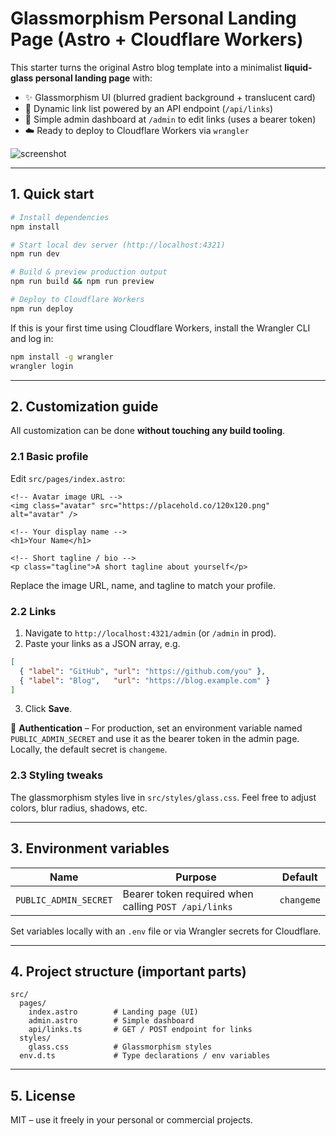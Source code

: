 # Glassmorphism Personal Landing Page (Astro + Cloudflare Workers)

This starter turns the original Astro blog template into a minimalist **liquid-glass personal landing page** with:

* ✨ Glassmorphism UI (blurred gradient background + translucent card)
* 🔗 Dynamic link list powered by an API endpoint (`/api/links`)
* 🔐 Simple admin dashboard at `/admin` to edit links (uses a bearer token)
* ☁️ Ready to deploy to Cloudflare Workers via `wrangler`

![screenshot](https://placehold.co/800x450?text=Preview+Screenshot)

---

## 1. Quick start

```bash
# Install dependencies
npm install

# Start local dev server (http://localhost:4321)
npm run dev

# Build & preview production output
npm run build && npm run preview

# Deploy to Cloudflare Workers
npm run deploy
```

If this is your first time using Cloudflare Workers, install the Wrangler CLI and log in:

```bash
npm install -g wrangler
wrangler login
```

---

## 2. Customization guide

All customization can be done **without touching any build tooling**.

### 2.1 Basic profile

Edit `src/pages/index.astro`:

```astro
<!-- Avatar image URL -->
<img class="avatar" src="https://placehold.co/120x120.png" alt="avatar" />

<!-- Your display name -->
<h1>Your Name</h1>

<!-- Short tagline / bio -->
<p class="tagline">A short tagline about yourself</p>
```

Replace the image URL, name, and tagline to match your profile.

### 2.2 Links

1. Navigate to `http://localhost:4321/admin` (or `/admin` in prod).
2. Paste your links as a JSON array, e.g.

```json
[
  { "label": "GitHub", "url": "https://github.com/you" },
  { "label": "Blog",   "url": "https://blog.example.com" }
]
```
3. Click **Save**.

🚧 **Authentication** – For production, set an environment variable named `PUBLIC_ADMIN_SECRET` and use it as the bearer token in the admin page. Locally, the default secret is `changeme`.

### 2.3 Styling tweaks

The glassmorphism styles live in `src/styles/glass.css`. Feel free to adjust colors, blur radius, shadows, etc.

---

## 3. Environment variables

Name | Purpose | Default
-----|---------|--------
`PUBLIC_ADMIN_SECRET` | Bearer token required when calling `POST /api/links` | `changeme`

Set variables locally with an `.env` file or via Wrangler secrets for Cloudflare.

---

## 4. Project structure (important parts)

```
src/
  pages/
    index.astro        # Landing page (UI)
    admin.astro        # Simple dashboard
    api/links.ts       # GET / POST endpoint for links
  styles/
    glass.css          # Glassmorphism styles
  env.d.ts             # Type declarations / env variables
```

---

## 5. License

MIT – use it freely in your personal or commercial projects.
